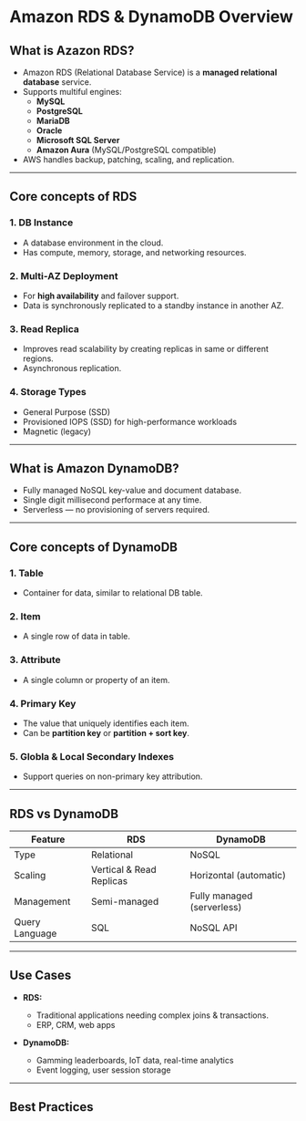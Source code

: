 # Amazon RDS & DynamoDB Overview

## What is Azazon RDS?
- Amazon RDS (Relational Database Service) is a **managed relational database** service.
- Supports multiful engines:
  - **MySQL**
  - **PostgreSQL**
  - **MariaDB**
  - **Oracle**
  - **Microsoft SQL Server**
  - **Amazon Aura** (MySQL/PostgreSQL compatible)
- AWS handles backup, patching, scaling, and replication.

---

## Core concepts of RDS

### 1. DB Instance
- A database environment in the cloud.
- Has compute, memory, storage, and networking resources.

### 2. Multi-AZ Deployment
- For **high availability** and failover support.
- Data is synchronously replicated to a standby instance in another AZ.

### 3. Read Replica
- Improves read scalability by creating replicas in same or different regions.
- Asynchronous replication.

### 4. Storage Types
- General Purpose (SSD)
- Provisioned IOPS (SSD) for high-performance workloads
- Magnetic (legacy)

---

## What is Amazon DynamoDB?

- Fully managed NoSQL key-value and document database.
- Single digit millisecond performace at any time.
- Serverless — no provisioning of servers required.

---

## Core concepts of DynamoDB

### 1. Table
- Container for data, similar to relational DB table.

### 2. Item
- A single row of data in table.

### 3. Attribute
- A single column or property of an item.

### 4. Primary Key
- The value that uniquely identifies each item.
- Can be **partition key** or **partition + sort key**.

### 5. Globla & Local Secondary Indexes
- Support queries on non-primary key attribution.

---

## RDS vs DynamoDB
| Feature        | RDS                      | DynamoDB                   |
| -------------- | ------------------------ | -------------------------- |
| Type           | Relational               | NoSQL                      |
| Scaling        | Vertical & Read Replicas | Horizontal (automatic)     |
| Management     | Semi-managed             | Fully managed (serverless) |
| Query Language | SQL                      | NoSQL API                  |

---

## Use Cases

- **RDS:**
  - Traditional applications needing complex joins & transactions.
  - ERP, CRM, web apps
 
- **DynamoDB:**
  - Gamming leaderboards, IoT data, real-time analytics
  - Event logging, user session storage
 
---

## Best Practices
